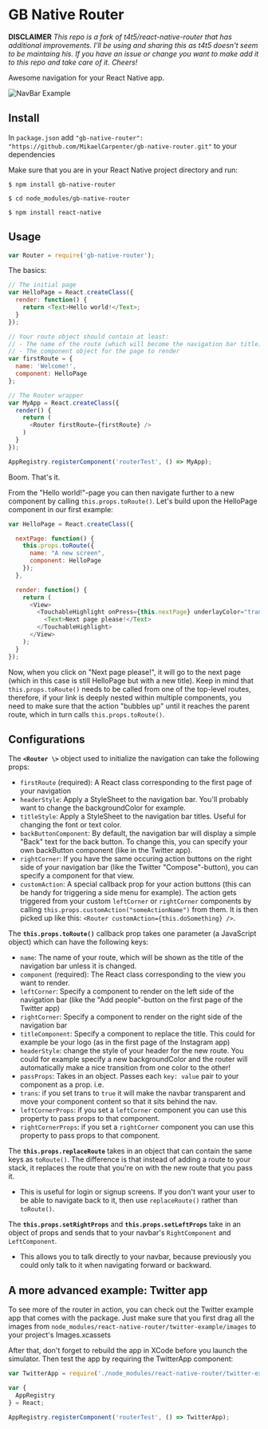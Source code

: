 GB Native Router
===================

**DISCLAIMER** *This repo is a fork of t4t5/react-native-router that has additional improvements. I'll be using and sharing this as t4t5 doesn't seem to be maintaing his. If you have an issue or change you want to make add it to this repo and take care of it. Cheers!*

Awesome navigation for your React Native app.

![NavBar Example](http://cl.ly/image/1J2z2Y0L0J2R/Image%202015-09-04%20at%2010.32.07%20AM.png)

Install
-------

In `package.json` add `"gb-native-router": "https://github.com/MikaelCarpenter/gb-native-router.git"` to your dependencies

Make sure that you are in your React Native project directory and run:


```$ npm install gb-native-router```

```$ cd node_modules/gb-native-router```

```$ npm install react-native```

Usage
-----

```javascript
var Router = require('gb-native-router');
```

The basics:
```javascript
// The initial page
var HelloPage = React.createClass({
  render: function() {
    return <Text>Hello world!</Text>;
  }
});

// Your route object should contain at least:
// - The name of the route (which will become the navigation bar title)
// - The component object for the page to render
var firstRoute = {
  name: 'Welcome!',
  component: HelloPage
};

// The Router wrapper
var MyApp = React.createClass({
  render() {
    return (
      <Router firstRoute={firstRoute} />
    )
  }
});

AppRegistry.registerComponent('routerTest', () => MyApp);
```

Boom. That's it.

From the "Hello world!"-page you can then navigate further to a new component by calling ```this.props.toRoute()```. Let's build upon the HelloPage component in our first example:

```javascript
var HelloPage = React.createClass({

  nextPage: function() {
    this.props.toRoute({
      name: "A new screen",
      component: HelloPage
    });
  },

  render: function() {
    return (
      <View>
        <TouchableHighlight onPress={this.nextPage} underlayColor="transparent">
          <Text>Next page please!</Text>
        </TouchableHighlight>
      </View>
    );
  }
});
```

Now, when you click on "Next page please!", it will go to the next page (which in this case is still HelloPage but with a new title). Keep in mind that ```this.props.toRoute()``` needs to be called from one of the top-level routes, therefore, if your link is deeply nested within multiple components, you need to make sure that the action "bubbles up" until it reaches the parent route, which in turn calls ```this.props.toRoute()```.

Configurations
--------------

The **`<Router \>`** object used to initialize the navigation can take the following props:
- `firstRoute` (required): A React class corresponding to the first page of your navigation
- `headerStyle`: Apply a StyleSheet to the navigation bar. You'll probably want to change the backgroundColor for example.
- `titleStyle`: Apply a StyleSheet to the navigation bar titles. Useful for changing the font or text color.
- `backButtonComponent`: By default, the navigation bar will display a simple "Back" text for the back button. To change this, you can specify your own backButton component (like in the Twitter app).
- `rightCorner`: If you have the same occuring action buttons on the right side of your navigation bar (like the Twitter "Compose"-button), you can specify a component for that view.
- `customAction`: A special callback prop for your action buttons (this can be handy for triggering a side menu for example). The action gets triggered from your custom `leftCorner` or `rightCorner` components by calling `this.props.customAction("someActionName")` from them. It is then picked up like this: `<Router customAction={this.doSomething} />`.

The **`this.props.toRoute()`** callback prop takes one parameter (a JavaScript object) which can have the following keys:
- `name`: The name of your route, which will be shown as the title of the navigation bar unless it is changed.
- `component` (required): The React class corresponding to the view you want to render.
- `leftCorner`: Specify a component to render on the left side of the navigation bar (like the "Add people"-button on the first page of the Twitter app)
- `rightCorner`: Specify a component to render on the right side of the navigation bar
- `titleComponent`: Specify a component to replace the title. This could for example be your logo (as in the first page of the Instagram app)
- `headerStyle`: change the style of your header for the new route. You could for example specify a new backgroundColor and the router will automatically make a nice transition from one color to the other!
- `passProps`: Takes in an object. Passes each `key: value` pair to your component as a prop. i.e. <Component key={value} />
- `trans`: if you set trans to `true` it will make the navbar transparent and move your component content so that it sits behind the nav.
- `leftCornerProps`: if you set a `leftCorner` component you can use this property to pass props to that component.
- `rightCornerProps`: if you set a `rightCorner` component you can use this property to pass props to that component.

The **`this.props.replaceRoute`**  takes in an object that can contain the same keys as `toRoute()`. The difference is that instead of adding a route to your stack, it replaces the route
that you're on with the new route that you pass it.
- This is useful for login or signup screens. If you don't want your user to be able to navigate back to it, then use `replaceRoute()` rather than `toRoute()`.

The **`this.props.setRightProps`** and **`this.props.setLeftProps`** take in an object of props and sends that to your navbar's `RightComponent` and `LeftComponent`.
- This allows you to talk directly to your navbar, because previously you could only talk to it when navigating forward or backward.


A more advanced example: Twitter app
------------------------------------

To see more of the router in action, you can check out the Twitter example app that comes with the package. Just make sure that you first drag all the images from ```node_modules/react-native-router/twitter-example/images``` to your project's Images.xcassets

After that, don't forget to rebuild the app in XCode before you launch the simulator. Then test the app by requiring the TwitterApp component:

```javascript
var TwitterApp = require('./node_modules/react-native-router/twitter-example');

var {
  AppRegistry
} = React;

AppRegistry.registerComponent('routerTest', () => TwitterApp);
```
